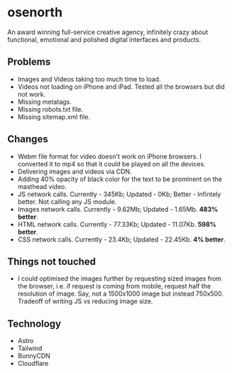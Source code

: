 # osenorth
An award winning full-service creative agency, infinitely crazy about functional, emotional and polished digital interfaces and products.

## Problems
- Images and Videos taking too much time to load.
- Videos not loading on iPhone and iPad. Tested all the browsers but did not work.
- Missing metatags.
- Missing robots.txt file.
- Missing sitemap.xml file.

## Changes
- Webm file format for video doesn't work on iPhone browsers. I converted it to mp4 so that it could be played on all the devices.
- Delivering images and videos via CDN.
- Adding 40% opacity of black color for the text to be prominent on the masthead video.
- JS network calls. Currently - 345Kb; Updated - 0Kb; Better - Infintely better. Not calling any JS module.
- Images network calls. Currently - 9.62Mb; Updated - 1.65Mb. **483% better**.
- HTML network calls. Currently - 77.33Kb; Updated - 11.07Kb. **598% better**.
- CSS network calls. Currently - 23.4Kb; Updated - 22.45Kb. **4% better**.

## Things not touched
- I could optimised the images further by requesting sized images from the browser, i.e. if request is coming from mobile, request half the resolution of image. Say, not a 1500x1000 image but instead 750x500. Tradeoff of writing JS vs reducing image size.

## Technology
- Astro
- Tailwind
- BunnyCDN
- Cloudflare
